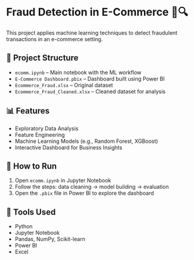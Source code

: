 # Fraud Detection in E-Commerce 🛒🔍

This project applies machine learning techniques to detect fraudulent transactions in an e-commerce setting.

## 📁 Project Structure

- `ecomm.ipynb` – Main notebook with the ML workflow
- `E-Commerce Dashboard.pbix` – Dashboard built using Power BI
- `Ecommerce_Fraud.xlsx` – Original dataset
- `Ecommerce_Fraud_Cleaned.xlsx` – Cleaned dataset for analysis

## 📊 Features

- Exploratory Data Analysis
- Feature Engineering
- Machine Learning Models (e.g., Random Forest, XGBoost)
- Interactive Dashboard for Business Insights

## 🚀 How to Run

1. Open `ecomm.ipynb` in Jupyter Notebook
2. Follow the steps: data cleaning → model building → evaluation
3. Open the `.pbix` file in Power BI to explore the dashboard

## 🧰 Tools Used

- Python
- Jupyter Notebook
- Pandas, NumPy, Scikit-learn
- Power BI
- Excel
